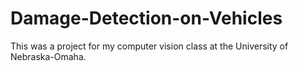 # Damage-Detection-on-Vehicles
This was a project for my computer vision class at the University of Nebraska-Omaha.
